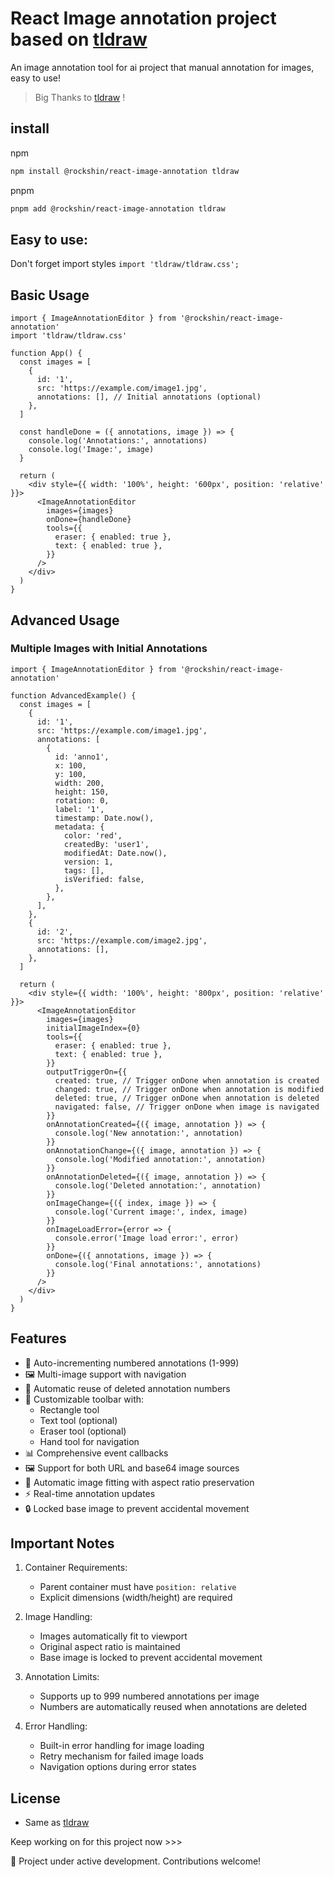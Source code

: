 # React Image annotation project based on [tldraw](https://tldraw.dev/)

An image annotation tool for ai project that manual annotation for images, easy to use!

> Big Thanks to [tldraw](https://tldraw.dev/) !

## install

npm

```bash
npm install @rockshin/react-image-annotation tldraw
```

pnpm

```bash
pnpm add @rockshin/react-image-annotation tldraw
```

## Easy to use:

Don't forget import styles `import 'tldraw/tldraw.css';`

## Basic Usage

```tsx
import { ImageAnnotationEditor } from '@rockshin/react-image-annotation'
import 'tldraw/tldraw.css'

function App() {
  const images = [
    {
      id: '1',
      src: 'https://example.com/image1.jpg',
      annotations: [], // Initial annotations (optional)
    },
  ]

  const handleDone = ({ annotations, image }) => {
    console.log('Annotations:', annotations)
    console.log('Image:', image)
  }

  return (
    <div style={{ width: '100%', height: '600px', position: 'relative' }}>
      <ImageAnnotationEditor
        images={images}
        onDone={handleDone}
        tools={{
          eraser: { enabled: true },
          text: { enabled: true },
        }}
      />
    </div>
  )
}
```

## Advanced Usage

### Multiple Images with Initial Annotations

```tsx
import { ImageAnnotationEditor } from '@rockshin/react-image-annotation'

function AdvancedExample() {
  const images = [
    {
      id: '1',
      src: 'https://example.com/image1.jpg',
      annotations: [
        {
          id: 'anno1',
          x: 100,
          y: 100,
          width: 200,
          height: 150,
          rotation: 0,
          label: '1',
          timestamp: Date.now(),
          metadata: {
            color: 'red',
            createdBy: 'user1',
            modifiedAt: Date.now(),
            version: 1,
            tags: [],
            isVerified: false,
          },
        },
      ],
    },
    {
      id: '2',
      src: 'https://example.com/image2.jpg',
      annotations: [],
    },
  ]

  return (
    <div style={{ width: '100%', height: '800px', position: 'relative' }}>
      <ImageAnnotationEditor
        images={images}
        initialImageIndex={0}
        tools={{
          eraser: { enabled: true },
          text: { enabled: true },
        }}
        outputTriggerOn={{
          created: true, // Trigger onDone when annotation is created
          changed: true, // Trigger onDone when annotation is modified
          deleted: true, // Trigger onDone when annotation is deleted
          navigated: false, // Trigger onDone when image is navigated
        }}
        onAnnotationCreated={({ image, annotation }) => {
          console.log('New annotation:', annotation)
        }}
        onAnnotationChange={({ image, annotation }) => {
          console.log('Modified annotation:', annotation)
        }}
        onAnnotationDeleted={({ image, annotation }) => {
          console.log('Deleted annotation:', annotation)
        }}
        onImageChange={({ index, image }) => {
          console.log('Current image:', index, image)
        }}
        onImageLoadError={error => {
          console.error('Image load error:', error)
        }}
        onDone={({ annotations, image }) => {
          console.log('Final annotations:', annotations)
        }}
      />
    </div>
  )
}
```

## Features

- 🎯 Auto-incrementing numbered annotations (1-999)
- 🖼️ Multi-image support with navigation
- 🔄 Automatic reuse of deleted annotation numbers
- 🎨 Customizable toolbar with:
  - Rectangle tool
  - Text tool (optional)
  - Eraser tool (optional)
  - Hand tool for navigation
- 📊 Comprehensive event callbacks
- 🖼️ Support for both URL and base64 image sources
- 🔄 Automatic image fitting with aspect ratio preservation
- ⚡ Real-time annotation updates
- 🔒 Locked base image to prevent accidental movement

## Important Notes

1. Container Requirements:

   - Parent container must have `position: relative`
   - Explicit dimensions (width/height) are required

2. Image Handling:

   - Images automatically fit to viewport
   - Original aspect ratio is maintained
   - Base image is locked to prevent accidental movement

3. Annotation Limits:

   - Supports up to 999 numbered annotations per image
   - Numbers are automatically reused when annotations are deleted

4. Error Handling:
   - Built-in error handling for image loading
   - Retry mechanism for failed image loads
   - Navigation options during error states

## License

- Same as [tldraw](https://tldraw.dev/)

Keep working on for this project now >>>

🚧 Project under active development. Contributions welcome!
